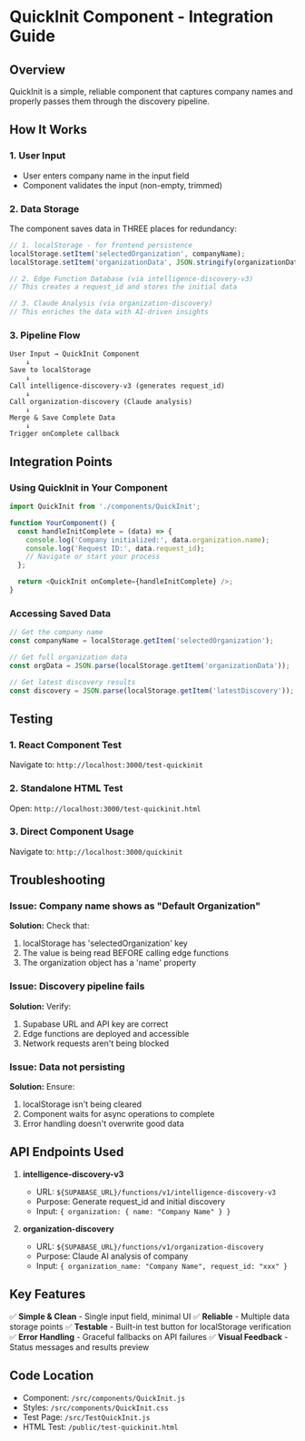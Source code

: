 # QuickInit Component - Integration Guide

## Overview
QuickInit is a simple, reliable component that captures company names and properly passes them through the discovery pipeline.

## How It Works

### 1. User Input
- User enters company name in the input field
- Component validates the input (non-empty, trimmed)

### 2. Data Storage
The component saves data in THREE places for redundancy:

```javascript
// 1. localStorage - for frontend persistence
localStorage.setItem('selectedOrganization', companyName);
localStorage.setItem('organizationData', JSON.stringify(organizationData));

// 2. Edge Function Database (via intelligence-discovery-v3)
// This creates a request_id and stores the initial data

// 3. Claude Analysis (via organization-discovery)
// This enriches the data with AI-driven insights
```

### 3. Pipeline Flow
```
User Input → QuickInit Component
    ↓
Save to localStorage
    ↓
Call intelligence-discovery-v3 (generates request_id)
    ↓
Call organization-discovery (Claude analysis)
    ↓
Merge & Save Complete Data
    ↓
Trigger onComplete callback
```

## Integration Points

### Using QuickInit in Your Component

```javascript
import QuickInit from './components/QuickInit';

function YourComponent() {
  const handleInitComplete = (data) => {
    console.log('Company initialized:', data.organization.name);
    console.log('Request ID:', data.request_id);
    // Navigate or start your process
  };

  return <QuickInit onComplete={handleInitComplete} />;
}
```

### Accessing Saved Data

```javascript
// Get the company name
const companyName = localStorage.getItem('selectedOrganization');

// Get full organization data
const orgData = JSON.parse(localStorage.getItem('organizationData'));

// Get latest discovery results
const discovery = JSON.parse(localStorage.getItem('latestDiscovery'));
```

## Testing

### 1. React Component Test
Navigate to: `http://localhost:3000/test-quickinit`

### 2. Standalone HTML Test
Open: `http://localhost:3000/test-quickinit.html`

### 3. Direct Component Usage
Navigate to: `http://localhost:3000/quickinit`

## Troubleshooting

### Issue: Company name shows as "Default Organization"
**Solution:** Check that:
1. localStorage has 'selectedOrganization' key
2. The value is being read BEFORE calling edge functions
3. The organization object has a 'name' property

### Issue: Discovery pipeline fails
**Solution:** Verify:
1. Supabase URL and API key are correct
2. Edge functions are deployed and accessible
3. Network requests aren't being blocked

### Issue: Data not persisting
**Solution:** Ensure:
1. localStorage isn't being cleared
2. Component waits for async operations to complete
3. Error handling doesn't overwrite good data

## API Endpoints Used

1. **intelligence-discovery-v3**
   - URL: `${SUPABASE_URL}/functions/v1/intelligence-discovery-v3`
   - Purpose: Generate request_id and initial discovery
   - Input: `{ organization: { name: "Company Name" } }`

2. **organization-discovery**
   - URL: `${SUPABASE_URL}/functions/v1/organization-discovery`
   - Purpose: Claude AI analysis of company
   - Input: `{ organization_name: "Company Name", request_id: "xxx" }`

## Key Features

✅ **Simple & Clean** - Single input field, minimal UI
✅ **Reliable** - Multiple data storage points
✅ **Testable** - Built-in test button for localStorage verification
✅ **Error Handling** - Graceful fallbacks on API failures
✅ **Visual Feedback** - Status messages and results preview

## Code Location
- Component: `/src/components/QuickInit.js`
- Styles: `/src/components/QuickInit.css`
- Test Page: `/src/TestQuickInit.js`
- HTML Test: `/public/test-quickinit.html`